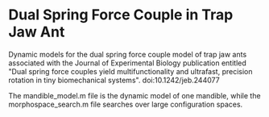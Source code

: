 # Dual Spring Force Couple in Trap Jaw Ant

Dynamic models for the dual spring force couple model of trap jaw ants associated with the Journal of Experimental Biology publication entitled "Dual spring force couples yield multifunctionality and ultrafast, precision rotation in tiny biomechanical systems". doi:10.1242/jeb.244077

The mandible_model.m file is the dynamic model of one mandible, while the morphospace_search.m file searches over large configuration spaces.

